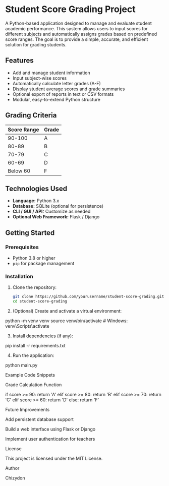 # Student Score Grading Project

A Python-based application designed to manage and evaluate student academic performance. This system allows users to input scores for different subjects and automatically assigns grades based on predefined score ranges. The goal is to provide a simple, accurate, and efficient solution for grading students.

## Features

- Add and manage student information
- Input subject-wise scores
- Automatically calculate letter grades (A-F)
- Display student average scores and grade summaries
- Optional export of reports in text or CSV formats
- Modular, easy-to-extend Python structure

## Grading Criteria

| Score Range | Grade |
|-------------|-------|
| 90-100      | A     |
| 80-89       | B     |
| 70-79       | C     |
| 60-69       | D     |
| Below 60    | F     |

## Technologies Used

- **Language:** Python 3.x
- **Database:** SQLite (optional for persistence)
- **CLI / GUI / API:** Customize as needed
- **Optional Web Framework:** Flask / Django

## Getting Started

### Prerequisites

- Python 3.8 or higher
- `pip` for package management

### Installation

1. Clone the repository:

   ```bash
   git clone https://github.com/yourusername/student-score-grading.git
   cd student-score-grading
2. (Optional) Create and activate a virtual environment:

python -m venv venv
source venv/bin/activate  # Windows: venv\Scripts\activate


3. Install dependencies (if any):

pip install -r requirements.txt


4. Run the application:

python main.py

Example Code Snippets

Grade Calculation Function

if score >= 90:
   return 'A'
elif score >= 80:
     return 'B'
elif score >= 70:
     return 'C'
elif score >= 60:
     return 'D'
else:
    return 'F'

Future Improvements

Add persistent database support

Build a web interface using Flask or Django

Implement user authentication for teachers


License

This project is licensed under the MIT License.

Author

Chizydon
